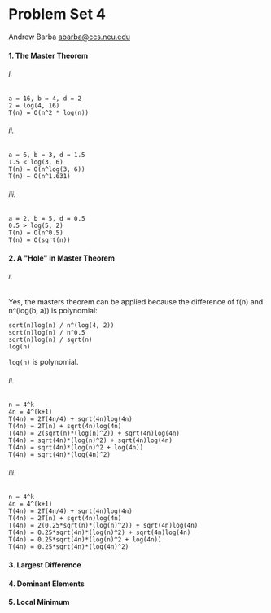 Problem Set 4
=============

Andrew Barba [abarba@ccs.neu.edu](abarba@ccs.neu.edu)

#### 1. The Master Theorem

###### i.

```
a = 16, b = 4, d = 2
2 = log(4, 16)
T(n) = O(n^2 * log(n))
```

###### ii.

```
a = 6, b = 3, d = 1.5
1.5 < log(3, 6)
T(n) = O(n^log(3, 6))
T(n) ~ O(n^1.631)
```

###### iii.

```
a = 2, b = 5, d = 0.5
0.5 > log(5, 2)
T(n) = O(n^0.5)
T(n) = O(sqrt(n))
```

#### 2. A "Hole" in Master Theorem

###### i.

Yes, the masters theorem can be applied because the difference of f(n) and n^(log(b, a)) is polynomial:

```
sqrt(n)log(n) / n^(log(4, 2))
sqrt(n)log(n) / n^0.5
sqrt(n)log(n) / sqrt(n)
log(n)
```

`log(n)` is polynomial.

###### ii.

```
n = 4^k
4n = 4^(k+1)
T(4n) = 2T(4n/4) + sqrt(4n)log(4n)
T(4n) = 2T(n) + sqrt(4n)log(4n)
T(4n) = 2(sqrt(n)*(log(n)^2)) + sqrt(4n)log(4n)
T(4n) = sqrt(4n)*(log(n)^2) + sqrt(4n)log(4n)
T(4n) = sqrt(4n)*(log(n)^2 + log(4n))
T(4n) = sqrt(4n)*(log(4n)^2)
```

###### iii.

```
n = 4^k
4n = 4^(k+1)
T(4n) = 2T(4n/4) + sqrt(4n)log(4n)
T(4n) = 2T(n) + sqrt(4n)log(4n)
T(4n) = 2(0.25*sqrt(n)*(log(n)^2)) + sqrt(4n)log(4n)
T(4n) = 0.25*sqrt(4n)*(log(n)^2) + sqrt(4n)log(4n)
T(4n) = 0.25*sqrt(4n)*(log(n)^2 + log(4n))
T(4n) = 0.25*sqrt(4n)*(log(4n)^2)
```

#### 3. Largest Difference

#### 4. Dominant Elements

#### 5. Local Minimum
